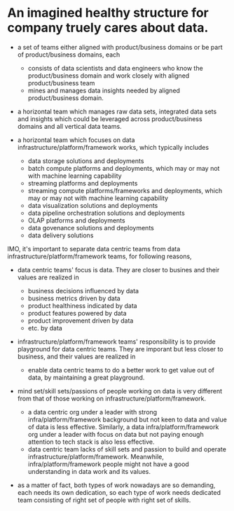 # An imagined healthy structure for company truely cares about data.

- a set of teams either aligned with product/business domains or be part of product/business domains, each 
  - consists of data scientists and data engineers who know the product/business domain and work closely with aligned  product/business team
  - mines and manages data insights needed by aligned product/business domain.
  
- a horizontal team which manages raw data sets, integrated data sets and insights which could be leveraged across product/business domains and all vertical data teams.
  
- a horizontal team which focuses on data infrastructure/platform/framework works, which typically includes 
  - data storage solutions and deployments
  - batch compute platforms and deployments, which may or may not with machine learning capability
  - streaming platforms and deployments
  - streaming compute platforms/frameworks and deployments, which may or may not with machine learning capability
  - data visualization solutions and deployments
  - data pipeline orchestration solutions and deployments
  - OLAP platforms and deployments
  - data govenance solutions and deployments
  - data delivery solutions
  
IMO, it's important to separate data centric teams from data infrastructure/platform/framework teams, for following reasons,

- data centric teams' focus is data. They are closer to busines and their values are realized in 
  - business decisions influenced by data
  - business metrics driven by data
  - product healthiness indicated by data
  - product features powered by data
  - product improvement driven by data
  - etc. by data
  
- infrastructure/platform/framework teams' responsibility is to provide playground for data centric teams. They are imporant but less closer to business, and their values are realized in
  - enable data centric teams to do a better work to get value out of data, by maintaining a great playground.
  
- mind set/skill sets/passions of people working on data is very different from that of those working on infrastructure/platform/framework. 
  - a data centric org under a leader with strong infra/platform/framework background but not keen to data and value of data is less effective. Similarly, a data infra/platform/framework org under a leader with focus on data but not paying enough attention to tech stack is also less effective.
  - data centric team lacks of skill sets and passion to build and operate infrastructure/platform/framework. Meanwhile, infra/platform/framework people might not have a good understanding in data work and its values. 
  
- as a matter of fact, both types of work nowadays are so demanding, each needs its own dedication, so each type of work needs dedicated team consisting of right set of people with right set of skills.

